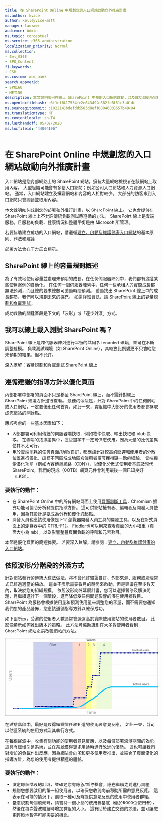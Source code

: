 ```yaml
---
title: 在 SharePoint Online 中規劃您的入口網站啟動向外推廣計畫
ms.author: kvice
author: kelleyvice-msft
manager: laurawi
audience: Admin
ms.topic: conceptual
ms.service: o365-administration
localization_priority: Normal
ms.collection:
- Ent_O365
- SPO_Content
f1.keywords:
- CSH
ms.custom: Adm_O365
search.appverid:
- SPO160
- MET150
description: 本文說明如何在線上 SharePoint 中規劃入口網站啟動，以及成功啟動所需採取的步驟。
ms.openlocfilehash: c6f1ef0817534fe2e643492e882fe8f61c3a01dc
ms.sourcegitcommit: d1022143bdefdd5583d8eff08046808657b49c94
ms.translationtype: MT
ms.contentlocale: zh-TW
ms.lasthandoff: 05/02/2020
ms.locfileid: "44004106"
---
```

# <a name="planning-your-portal-launch-roll-out-plan-in-sharepoint-online"></a>在 SharePoint Online 中規劃您的入口網站啟動向外推廣計畫

入口網站是您內部網路上的 SharePoint 網站，擁有大量網站檢視者在該網站上取用內容。 大型組織可能會有多個入口網站；例如公司入口網站和人力資源入口網站。 通常，入口網站建立及撰寫網站和內容的人相對較少。 大部分的訪客來到入口網站只會閱讀並取用內容。

本文說明如何規劃您的部署和外推行計畫，以 SharePoint 線上。 它也會提供在 SharePoint 線上上不允許傳統負載測試時遵循的方法。 SharePoint 線上是雲端服務，且服務的負載、健康情況和整體平衡是由 Microsoft 所管理。

若要協助建立成功的入口網站，請遵循[建立、啟動及維護健康入口網站](https://go.microsoft.com/fwlink/?linkid=2105838)的基本原則、作法和建議 

部署方法會在下方反白顯示。

## <a name="overview-of-capacity-planning-in-sharepoint-online"></a>SharePoint 線上的容量規劃概述
為了有效地使用容量並處理未預期的成長，在任何伺服器陣列中，我們都有追蹤某些使用案例的自動化。 在任何一個伺服器陣列中，任何一個承租人的實際成長都無法預測，而且總的要求總數可透過時間預測。 透過找出 SharePoint 線上中的成長趨勢，我們可以規劃未來的擴充。 如需詳細資訊[，請 SharePoint 線上的容量規劃和負載測試](https://docs.microsoft.com/office365/enterprise/capacity-planning-and-load-testing-sharepoint-online)。

成功啟動的關鍵區段是下文的「波形」或「逐步外滾」方式。 

## <a name="can-i-load-test-sharepoint-online"></a>我可以線上載入測試 SharePoint 嗎？
SharePoint 線上是跨伺服器陣列進行平衡的共用多 tenanted 環境，並可在不斷調整規模。 負載測試環境（如 SharePoint Online），其縮放比例變更不只會給您未預期的結果，但不允許。 

深入瞭解：[容量規劃和負載測試 SharePoint 線上](https://docs.microsoft.com/office365/enterprise/capacity-planning-and-load-testing-sharepoint-online)

## <a name="optimize-pages-by-following-recommended-guidelines"></a>遵循建議的指導方針以優化頁面
內部部署中部署的頁面不只是移至 SharePoint 線上，而不需針對線上 SharePoint 建議方針進行查看。 最佳的做法是，針對 SharePoint 中的任何網站或入口網站，一定要優化任何首頁，如此一來，貴組織中大部分的使用者都會存取成您網站的開始點。

應該考慮的一些基本因素如下：
- 內部部署可利用傳統的伺服器端快取，例如物件快取、輸出快取和 blob 快取。 在雲端的拓撲差異中，這些選項不一定可供您使用，因為大量的比例差異使其不太可行。
- 用於雲端消耗的任何頁面/功能/自訂，都應該針對較高的延遲和使用者的分散位置進行優化，這樣不同區域或地區的使用者便可獲得更一致的經驗。 雲端提供優化功能（例如內容傳遞網路（CDN）），以優化分散式使用者基底及現代 SharePoint，我們的現成（OOTB）網頁元件會利用最後一個已知良好（LKG）。

### <a name="what-to-do"></a>要執行的動作：
 - 在 SharePoint Online 中的所有網站頁面上使用[頁面診斷工具](https://aka.ms/perftool)，Chromium 擴充功能可協助分析和提供指導方針。 這可供網站擁有者、編輯者及開發人員使用，因為其設計是要成為分析和優化的起點。
 - 開發人員也應該使用像是 F12 瀏覽器開發人員工具的開發工具，以及在新式頁面上的瀏覽器中的 CTRL-F12。 [Fiddler](https://www.telerik.com/download/fiddler)也可以用來查看頁面的大小權重（頁面大小為 mb），以及影響整體頁面負載的呼叫和元素數目。 

本節是優化頁面的簡短摘要。  若要深入瞭解，請參閱：[建立、啟動及維護健康的入口網站](https://go.microsoft.com/fwlink/?linkid=2105838)。

## <a name="follow-a-wave--phased-roll-out-approach"></a>依照波形/分階段的外滾方式
針對網站發行的傳統大做法做法，將不會允許驗證自訂、外部來源、服務或處理常式已經過適當的縮放。 這並不表示需要數月的時間來啟動，但是建議在至少數天內，取決於您的組織規模。 依照波形向外延展計畫，您可以選擇暫停及解決問題，再繼續進行下一個階段，進而降低受任何問題影響的潛在使用者數目。 SharePoint 為服務會根據使用量和預測使用量來調整您的容量，而不需要您通知我們您的產品發佈，您應該遵循指導方針以確保成功。
  
如下圖所示，受邀的使用者人數通常會遠遠高於實際使用網站的使用者數目。 此影像顯示如何推出版本的策略。 此方法可協助識別在大多數使用者看到 SharePoint 網站之前改善網站的方法。
  
![顯示受邀和作用中使用者的圖形](media/0bc14a20-9420-4986-b9b9-fbcd2c6e0fb9.png)
  
在試驗階段中，最好是取得組織信任和知道的使用者意見反應。 如此一來，就可以估量系統的使用方式及其執行方式。
  
在每個聲波中，收集有關功能的使用者意見反應，以及每個部署浪潮期間的效能。 這具有緩慢引進系統，並在系統獲得更多用途時進行改進的優勢。 這也可讓我們對增加的負載作出反應，因為網站會向多和更多使用者推出，並結合了頁面優化的指導方針，為您的使用者提供積極的體驗。

### <a name="what-to-do"></a>要執行的動作：
- 決定每個階段的計時，並確定您有應急/暫停機會，應在繼續之前進行調整
- 規劃您想要啟用的第一組使用者，以確保您收到向前移動所需的意見反應。 這表示在可能的情況下，選取一種可及時提供意見反應的使用中使用者群組。
- 當您規劃每個浪潮時，請嘗試一個小型的使用者基底（低於5000位使用者），然後在每次聲波繼續時增加群組的大小。 這有助於建立交錯的方法，並可讓您更輕鬆地暫停可能需要的機會。
